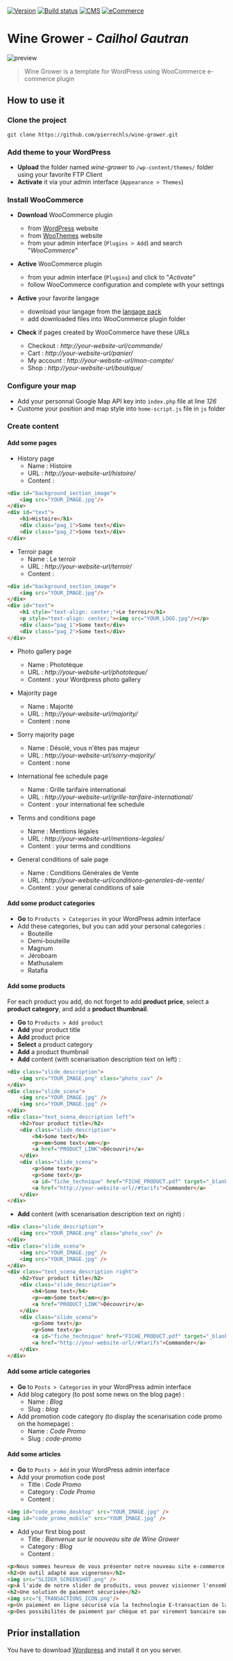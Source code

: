 [![Version](https://img.shields.io/badge/version-1.0-green.svg)](https://img.shields.io/badge/version-1.1-green.svg) [![Build status](https://img.shields.io/badge/build-passing-green.svg)](https://img.shields.io/badge/build-passing-green.svg) [![CMS](https://img.shields.io/badge/CMS-WordPress-lightgrey.svg)](https://img.shields.io/badge/CMS-WordPress-lightgrey.svg) [![eCommerce](https://img.shields.io/badge/E%20Commerce%20solution-WooCommerce-lightgrey.svg)](https://img.shields.io/badge/E%20Commerce%20solution-WooCommerce-lightgrey.svg)

# Wine Grower - *Cailhol Gautran*

![preview](https://raw.githubusercontent.com/pierrechls/wine-grower-template/template-cailhol-gautran/wine-grower/images/preview.png)

> Wine Grower is a template for WordPress using WooCommerce e-commerce plugin

## How to use it

### Clone the project

    git clone https://github.com/pierrechls/wine-grower.git
    
### Add theme to your WordPress

- **Upload** the folder named *wine-grower* to `/wp-content/themes/` folder using your favorite FTP Client
- **Activate** it via your admin interface (`Appearance > Themes`)

### Install WooCommerce

- **Download** WooCommerce plugin 
    - from [WordPress](https://fr.wordpress.org/plugins/woocommerce/) website  
    - from [WooThemes](https://www.woothemes.com/woocommerce/) website 
    - from your admin interface (`Plugins > Add`) and search "*WooCommerce*"
    
- **Active** WooCommerce plugin 
    - from your admin interface (`Plugins`) and click to "*Activate*"
    - follow WooCommerce configuration and complete with your settings
    
- **Active** your favorite langage
    - download your langage from the [langage pack](https://translate.wordpress.org/projects/wp-plugins/woocommerce/language-packs)
    - add downloaded files into WooCommerce plugin folder
    
- **Check** if pages created by WooCommerce have these URLs
    - Checkout : *http://your-website-url/commande/*
    - Cart : *http://your-website-url/panier/*
    - My account : *http://your-website-url/mon-compte/*
    - Shop : *http://your-website-url/boutique/*
    
### Configure your map

- Add your personnal Google Map API key into `index.php` file at line *126*
- Custome your position and map style into `home-script.js` file in `js` folder
 
### Create content

#### Add some pages

- History page
    - Name : Histoire
    - URL : *http://your-website-url/histoire/*
    - Content : 

```html
<div id="background_section_image">
    <img src="YOUR_IMAGE.jpg"/>
</div>
<div id="text">
    <h1>Histoire</h1>
    <div class="pag_1">Some text</div>
    <div class="pag_2">Some text</div>
</div>
```

- Terroir page
    - Name : Le terroir
    - URL : *http://your-website-url/terroir/*
    - Content : 

```html
<div id="background_section_image">
    <img src="YOUR_IMAGE.jpg"/>
</div>
<div id="text">
    <h1 style="text-align: center;">Le terroir</h1>
    <p style="text-align: center;"><img src="YOUR_LOGO.jpg"/></p>
    <div class="pag_1">Some text</div>
    <div class="pag_2">Some text</div>
</div>
```

- Photo gallery page
    - Name : Phototèque
    - URL : *http://your-website-url/phototeque/*
    - Content : your Wordpress photo gallery
        
- Majority page
    - Name : Majorité
    - URL : *http://your-website-url/majority/*
    - Content : none

- Sorry majority page
    - Name : Désolé, vous n'êtes pas majeur
    - URL : *http://your-website-url/sorry-majority/*
    - Content : none
    
- International fee schedule page
    - Name : Grille tarifaire international
    - URL : *http://your-website-url/grille-tarifaire-international/*
    - Content : your international fee schedule

- Terms and conditions page
    - Name : Mentions légales
    - URL : *http://your-website-url/mentions-legales/*
    - Content : your terms and conditions

- General conditions of sale page
    - Name : Conditions Générales de Vente
    - URL : *http://your-website-url/conditions-generales-de-vente/*
    - Content : your general conditions of sale

#### Add some product categories

- **Go** to `Products > Categories` in your WordPress admin interface
- Add these categories, but you can add your personal categories :
    - Bouteille
    - Demi-bouteille
    - Magnum
    - Jéroboam
    - Mathusalem
    - Ratafia

#### Add some products

For each product you add, do not forget to add **product price**, select a **product category**, and add a **product thumbnail**.

- **Go** to `Products > Add product`
- **Add** your product title
- **Add** product price
- **Select** a product category
- **Add** a product thumbnail
- **Add** content (with scenarisation description text on left) : 

```html
<div class="slide_description">
    <img src="YOUR_IMAGE.png" class="photo_cuv" />
</div>
<div class="slide_scena">
    <img src="YOUR_IMAGE.jpg" />
    <img src="YOUR_IMAGE.jpg" />
</div>
<div class="text_scena_description left">
    <h2>Your product title</h2>
    <div class="slide_description">
        <h4>Some text</h4>
        <p><em>Some text</em></p>
        <a href="PRODUCT_LINK">Découvrir</a>
    </div>
    <div class="slide_scena">
        <p>Some text</p>
        <p>Some text</p>
        <a id="fiche_technique" href="FICHE_PRODUCT.pdf" target="_blank">Fiche technique</a>
        <a href="http://your-website-url//#tarifs">Commander</a>
    </div>
</div>
```

- **Add** content (with scenarisation description text on right) : 

```html
<div class="slide_description">
    <img src="YOUR_IMAGE.png" class="photo_cuv" />
</div>
<div class="slide_scena">
    <img src="YOUR_IMAGE.jpg" />
    <img src="YOUR_IMAGE.jpg" />
</div>
<div class="text_scena_description right">
    <h2>Your product title</h2>
    <div class="slide_description">
        <h4>Some text</h4>
        <p><em>Some text</em></p>
        <a href="PRODUCT_LINK">Découvrir</a>
    </div>
    <div class="slide_scena">
        <p>Some text</p>
        <p>Some text</p>
        <a id="fiche_technique" href="FICHE_PRODUCT.pdf" target="_blank">Fiche technique</a>
        <a href="http://your-website-url//#tarifs">Commander</a>
    </div>
</div>
```

#### Add some article categories

- **Go** to `Posts > Categories` in your WordPress admin interface
- Add blog category (to post some news on the blog page) :
    - Name : *Blog*
    - Slug : *blog*
- Add promotion code category (to display the scenarisation code promo on the homepage) :
    - Name : *Code Promo*
    - Slug : *code-promo*

#### Add some articles   

- **Go** to `Posts > Add` in your WordPress admin interface
- Add your promotion code post
    - Title : *Code Promo*
    - Category : *Code Promo*
    - Content : 

```html    
<img id="code_promo_desktop" src="YOUR_IMAGE.jpg" />
<img id="code_promo_mobile" src="YOUR_IMAGE.jpg" />
```

- Add your first blog post
    - Title : *Bienvenue sur le nouveau site de Wine Grower*
    - Category : *Blog*
    - Content : 

```html    
<p>Nous sommes heureux de vous présenter notre nouveau site e-commerce Wine Grower.</p>
<h2>Un outil adapté aux vignerons</h2>
<img src="SLIDER_SCREENSHOT.png" />
<p>À l'aide de notre slider de produits, vous pouvez visionner l'ensemble de nos produits et y trouver des informations techniques. Vous y trouverez aussi des fiches techniques permettant de vous aider à les déguster. Le formulaire de commande a été pensé pour vous faciliter la commande, comme sur un papier, il vous suffit de rentrer le nombre de bouteille que vous désirez.</p>
<h2>Une solution de paiement sécurisée</h2>
<img src="E_TRANSACTIONS_ICON.png"/>
<p>Un paiement en ligne sécurisé via la technologie E-transaction de la banque Crédit Agricole. Vous pourrez payer avec votre carte bancaire en toute sécurité.</p>
<p>Des possibilités de paiement par chèque et par virement bancaire sont aussi disponibles.</p>
```
    
## Prior installation

You have to download [Wordpress](https://wordpress.org/download/) and install it on you server.


